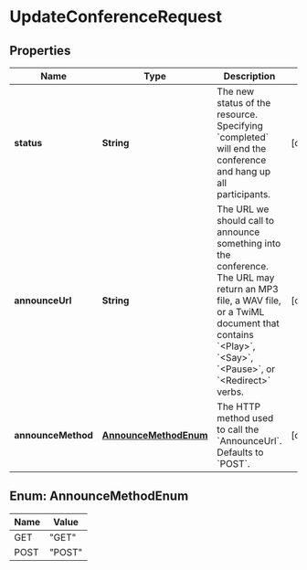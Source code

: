 

# UpdateConferenceRequest


## Properties

| Name | Type | Description | Notes |
|------------ | ------------- | ------------- | -------------|
|**status** | **String** | The new status of the resource. Specifying &#x60;completed&#x60; will end the conference and hang up all participants. |  [optional] |
|**announceUrl** | **String** | The URL we should call to announce something into the conference. The URL may return an MP3 file, a WAV file, or a TwiML document that contains &#x60;&lt;Play&gt;&#x60;, &#x60;&lt;Say&gt;&#x60;, &#x60;&lt;Pause&gt;&#x60;, or &#x60;&lt;Redirect&gt;&#x60; verbs. |  [optional] |
|**announceMethod** | [**AnnounceMethodEnum**](#AnnounceMethodEnum) | The HTTP method used to call the &#x60;AnnounceUrl&#x60;. Defaults to &#x60;POST&#x60;. |  [optional] |



## Enum: AnnounceMethodEnum

| Name | Value |
|---- | -----|
| GET | &quot;GET&quot; |
| POST | &quot;POST&quot; |



